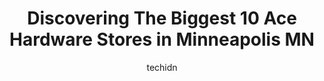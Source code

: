 ---
layout: ampstory
image: https://i0.wp.com/www.depkes.org/wp-content/uploads/2023/06/ace-hardware-0-in-minneapolis-mn-1685965389.jpeg?resize=640,853
author: techidn
featured: false
description: Discover the impressive array of Ace Hardware options in Minneapolis MN, where you can find 10 of the largest Ace Hardware establishments in the area. From renowned classics to hidden gems, 
title: Discovering The Biggest 10 Ace Hardware Stores in Minneapolis MN
cover:
   title: Discovering The Biggest 10 Ace Hardware Stores in Minneapolis MN
   subtitle: Rickpate
   background: https://www.depkes.org/wp-content/uploads/2023/06/ace-hardware-0-in-minneapolis-mn-1685965389.jpeg

pages: 
 - layout: thirds
   top: <h1>#1 Ace Hardware</h1>
   bottom: "<p>I buy my dog and cat food here and the staff are all so friendly! I referred to the gentleman as Hey Friend! While he was opening the door for me to access the other bu</p>"
   background: https://www.depkes.org/wp-content/uploads/2023/06/ace-hardware-1-in-minneapolis-mn-1685965390.png
   backgroundblur: true
 - layout: thirds
   top: <h1>#2 Surburban Ace Hardware</h1>
   bottom: "<p>1930 Lexington Ave N, Roseville, MN 55113, United States</p>"
   background: https://www.depkes.org/wp-content/uploads/2023/06/ace-hardware-2-in-minneapolis-mn-1685965391.jpeg
   cta:
      link: https://www.depkes.org/blog/discovering-the-biggest-10-ace-hardware-stores-in-minneapolis-mn/
      text: Discovering The Biggest 10 Ace Hardware Stores in Minneapolis MN
 - layout: thirds
   top: <h1>#3 Frattallones Hardware & Garden</h1>
   bottom: "<p>3566 Winnetka Ave N, New Hope, MN 55427, United States</p>"
   background: https://www.depkes.org/wp-content/uploads/2023/06/ace-hardware-3-in-minneapolis-mn-1685965391.jpeg
   cta:
      link: https://www.depkes.org/blog/discovering-the-biggest-10-ace-hardware-stores-in-minneapolis-mn/
      text: Discovering The Biggest 10 Ace Hardware Stores in Minneapolis MN
 - layout: thirds
   top: <h1>#4 Frattallones Hardware & Garden</h1>
   bottom: "<p>1676 Grand Ave, St Paul, MN 55105, United States</p>"
   background: https://images.unsplash.com/photo-1462556791646-c201b8241a94?ixlib=rb-4.0.3&ixid=MnwxMjA3fDB8MHxwaG90by1wYWdlfHx8fGVufDB8fHx8&auto=format&fit=crop&w=640&h=853&q=80
   cta:
      link: https://www.depkes.org/blog/discovering-the-biggest-10-ace-hardware-stores-in-minneapolis-mn/
      text: Discovering The Biggest 10 Ace Hardware Stores in Minneapolis MN
 - layout: thirds
   top: <h1>#5 Frattallones Hardware & Garden</h1>
   bottom: "<p>2737 Hennepin Ave, Minneapolis, MN 55408, United States</p>"
   background: https://images.unsplash.com/photo-1591393223703-56fe1347ac62?ixlib=rb-4.0.3&ixid=MnwxMjA3fDB8MHxwaG90by1wYWdlfHx8fGVufDB8fHx8&auto=format&fit=crop&w=640&h=853&q=80
   cta:
      link: https://www.depkes.org/blog/discovering-the-biggest-10-ace-hardware-stores-in-minneapolis-mn/
      text: Discovering The Biggest 10 Ace Hardware Stores in Minneapolis MN
 - layout: thirds
   top: <h1>#6 Frattallones Hardware & Garden</h1>
   bottom: "<p>3915 E Lake St, Minneapolis, MN 55406, United States</p>"
   background: https://images.unsplash.com/photo-1602536052359-ef94c21c5948?ixlib=rb-4.0.3&ixid=MnwxMjA3fDB8MHxwaG90by1wYWdlfHx8fGVufDB8fHx8&auto=format&fit=crop&w=640&h=853&q=80
   cta:
      link: https://www.depkes.org/blog/discovering-the-biggest-10-ace-hardware-stores-in-minneapolis-mn/
      text: Discovering The Biggest 10 Ace Hardware Stores in Minneapolis MN
 - layout: thirds
   top: <h1>#7 Frattallones Hardware & Garden</h1>
   bottom: "<p>1804 Nicollet Ave, Minneapolis, MN 55403, United States</p>"
   background: https://images.unsplash.com/photo-1524169358666-79f22534bc6e?ixlib=rb-4.0.3&ixid=MnwxMjA3fDB8MHxwaG90by1wYWdlfHx8fGVufDB8fHx8&auto=format&fit=crop&w=640&h=853&q=80
   cta:
      link: https://www.depkes.org/blog/discovering-the-biggest-10-ace-hardware-stores-in-minneapolis-mn/
      text: Discovering The Biggest 10 Ace Hardware Stores in Minneapolis MN
 - layout: thirds
   middle: Continue reading...
   background: https://images.unsplash.com/photo-1557672172-298e090bd0f1?ixlib=rb-4.0.3&ixid=MnwxMjA3fDB8MHxwaG90by1wYWdlfHx8fGVufDB8fHx8&auto=format&fit=crop&w=640&h=853&q=80
   cta:
      link: https://www.depkes.org/blog/discovering-the-biggest-10-ace-hardware-stores-in-minneapolis-mn/
      text: Discovering The Biggest 10 Ace Hardware Stores in Minneapolis MN
      
---